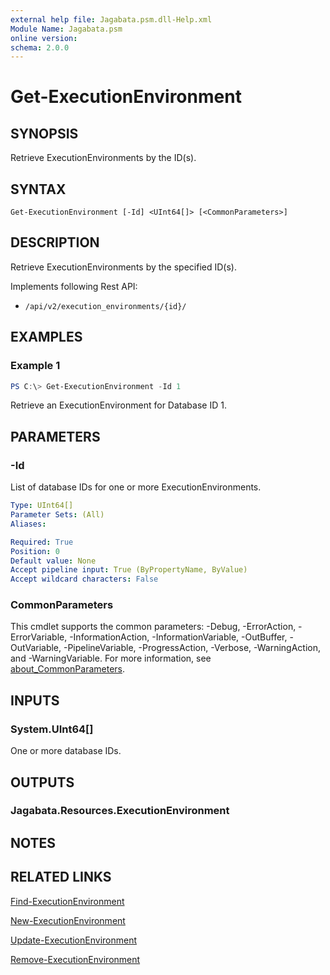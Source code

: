 ```yaml
---
external help file: Jagabata.psm.dll-Help.xml
Module Name: Jagabata.psm
online version:
schema: 2.0.0
---
```


# Get-ExecutionEnvironment

## SYNOPSIS
Retrieve ExecutionEnvironments by the ID(s).

## SYNTAX

```
Get-ExecutionEnvironment [-Id] <UInt64[]> [<CommonParameters>]
```

## DESCRIPTION
Retrieve ExecutionEnvironments by the specified ID(s).

Implements following Rest API:  
- `/api/v2/execution_environments/{id}/`  

## EXAMPLES

### Example 1
```powershell
PS C:\> Get-ExecutionEnvironment -Id 1
```

Retrieve an ExecutionEnvironment for Database ID 1.

## PARAMETERS

### -Id
List of database IDs for one or more ExecutionEnvironments.

```yaml
Type: UInt64[]
Parameter Sets: (All)
Aliases:

Required: True
Position: 0
Default value: None
Accept pipeline input: True (ByPropertyName, ByValue)
Accept wildcard characters: False
```

### CommonParameters
This cmdlet supports the common parameters: -Debug, -ErrorAction, -ErrorVariable, -InformationAction, -InformationVariable, -OutBuffer, -OutVariable, -PipelineVariable, -ProgressAction, -Verbose, -WarningAction, and -WarningVariable. For more information, see [about_CommonParameters](http://go.microsoft.com/fwlink/?LinkID=113216).

## INPUTS

### System.UInt64[]
One or more database IDs.

## OUTPUTS

### Jagabata.Resources.ExecutionEnvironment
## NOTES

## RELATED LINKS

[Find-ExecutionEnvironment](Find-ExecutionEnvironment.md)

[New-ExecutionEnvironment](New-ExecutionEnvironment.md)

[Update-ExecutionEnvironment](Update-ExecutionEnvironment.md)

[Remove-ExecutionEnvironment](Remove-ExecutionEnvironment.md)

